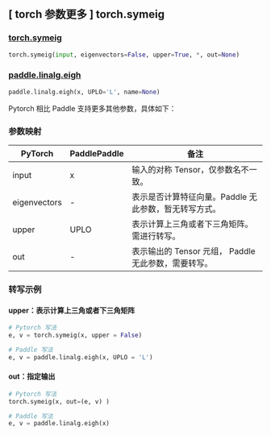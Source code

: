 ## [ torch 参数更多 ] torch.symeig

### [torch.symeig](https://pytorch.org/docs/stable/generated/torch.symeig.html?highlight=torch+symeig#torch.symeig)

```python
torch.symeig(input, eigenvectors=False, upper=True, *, out=None)
```

### [paddle.linalg.eigh](https://www.paddlepaddle.org.cn/documentation/docs/zh/api/paddle/linalg/eigh_cn.html#eigh)

```python
paddle.linalg.eigh(x, UPLO='L', name=None)
```

Pytorch 相比 Paddle 支持更多其他参数，具体如下：

### 参数映射
| PyTorch       | PaddlePaddle | 备注                                                   |
| ------------- | ------------ | ------------------------------------------------------ |
| input          | x            | 输入的对称 Tensor，仅参数名不一致。                           |
| eigenvectors   | -            | 表示是否计算特征向量。Paddle 无此参数，暂无转写方式。      |
| upper          | UPLO            | 表示计算上三角或者下三角矩阵。 需进行转写。                          |
| out          | -            | 表示输出的 Tensor 元组， Paddle 无此参数，需要转写。                           |

### 转写示例
#### upper：表示计算上三角或者下三角矩阵
```python
# Pytorch 写法
e, v = torch.symeig(x, upper = False)

# Paddle 写法
e, v = paddle.linalg.eigh(x, UPLO = 'L')
```

#### out：指定输出
```python
# Pytorch 写法
torch.symeig(x, out=(e, v) )

# Paddle 写法
e, v = paddle.linalg.eigh(x)
```
